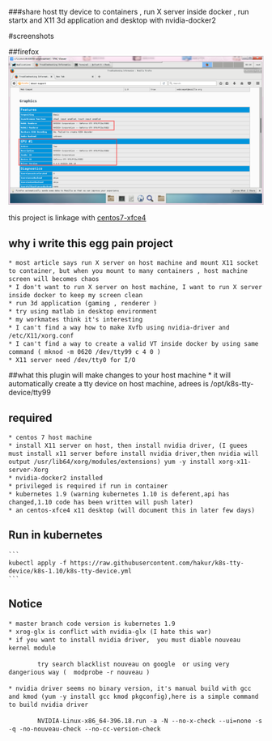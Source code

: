 ###share host tty device to containers , run X server inside docker ,  run startx and X11 3d application and desktop with nvidia-docker2

#screenshots

##firefox
<img src="screenshots/firefox.png">

this project is linkage with [centos7-xfce4](https://github.com/hakur/centos-xfce4)

## why i write this egg pain project
    * most article says run X server on host machine and mount X11 socket to container, but when you mount to many containers , host machine screen will becomes chaos
    * I don't want to run X server on host machine, I want to run X server inside docker to keep my screen clean
    * run 3d application (gaming , renderer )
    * try using matlab in desktop environment
    * my workmates think it's interesting
    * I can't find a way how to make Xvfb using nvidia-driver and /etc/X11/xorg.conf
    * I can't find a way to create a valid VT inside docker by using same command ( mknod -m 0620 /dev/tty99 c 4 0 )
    * X11 server need /dev/tty0 for I/O

##what this plugin will make changes to your host machine
    * it will automatically create a tty device on host machine, adrees is /opt/k8s-tty-device/tty99


## required
    * centos 7 host machine
    * install X11 server on host, then install nvidia driver, (I guees must install x11 server before install nvidia driver,then nvidia will output /usr/lib64/xorg/modules/extensions) yum -y install xorg-x11-server-Xorg
    * nvidia-docker2 installed
    * privileged is required if run in container
    * kubernetes 1.9 (warning kubernetes 1.10 is deferent,api has changed,1.10 code has been written will push later)
    * an centos-xfce4 x11 desktop (will document this in later few days)
## Run in kubernetes
    ```
    kubectl apply -f https://raw.githubusercontent.com/hakur/k8s-tty-device/k8s-1.10/k8s-tty-device.yml
    ```
## Notice
    * master branch code version is kubernetes 1.9
    * xrog-glx is conflict with nvidia-glx (I hate this war)
    * if you want to install nvidia driver,  you must diable nouveau kernel module
    
            try search blacklist nouveau on google  or using very dangerious way (  modprobe -r nouveau )
    
    * nvidia driver seems no binary version, it's manual build with gcc and kmod (yum -y install gcc kmod pkgconfig),here is a simple command to build nvidia driver
    
            NVIDIA-Linux-x86_64-396.18.run -a -N --no-x-check --ui=none -s -q -no-nouveau-check --no-cc-version-check
    


